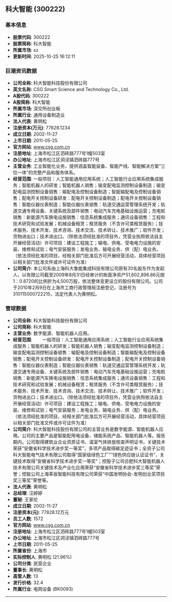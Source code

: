 ## 科大智能 (300222)

### 基本信息

- **股票代码**: 300222
- **股票简称**: 科大智能
- **所属市场**: sz
- **更新时间**: 2025-10-25 16:12:11

### 巨潮资讯数据

- **公司全称**: 科大智能科技股份有限公司
- **英文名称**: CSG Smart Science and Technology Co., Ltd.
- **A股代码**: 300222
- **A股简称**: 科大智能
- **所属市场**: 深交所创业板
- **所属行业**: 通用设备制造业
- **法人代表**: 黄明松
- **注册资本(万元)**: 77828.1234
- **成立日期**: 2002-11-27
- **上市日期**: 2011-05-25
- **官方网站**: www.csg.com.cn
- **注册地址**: 上海市松江区泗砖路777号1幢503室
- **办公地址**: 上海市松江区洞泾镇泗砖路777号
- **主营业务**: 工业智能化业务，提供涵盖智能装备、智能产线、智能解决方案“三位一体”的完整产品和服务体系。
- **经营范围**: 一般项目：人工智能通用应用系统；人工智能行业应用系统集成服务；智能机器人的研发；智能机器人销售；输变配电监测控制设备制造；输变配电监测控制设备销售：输配电及控制设备制造；智能输配电及控制设备销售；配电开关控制设备研发：配电开关控制设备制造；配电开关控制设备销售：智能仪器仪表制造；智能仪器仪表销售：轨道交通运营管理系统开发；轨道交通专用设备、关键系统及部件销售：电动汽车充电基础设施运营；充电桩销售：新能源汽车换电设施销售：信息系统集成服务；通讯设备销售：工程和技术研究和试验发展；机械设备租赁；租赁服务（不含许可类租赁服务）；技术服务、技术开发、技术咨询、技术交流、技术转让、技术推广；软件开发；货物进出口；技术进出口。（除依法须经批准的项目外，凭营业执照依法自主开展经营活动）许可项目：建设工程施工；输电、供电、受电电力设施的安装、维修和试验；电气安装服务；发电业务、输电业务、供（配）电业务。（依法须经批准的项目，经相关部门批准后方可开展经营活动，具体经营项目以相关部门批准文件或许可证件为准）
- **公司简介**: 本公司系由上海科大鲁能集成科技有限公司原有30名股东作为发起人，以有限公司截至2009年8月31日经审计的账面净资产51,602,896.86元按1：0.8720的比例折为4,500万股，依法整体变更设立的股份有限公司。公司于2010年2月9日在上海市工商行政管理局注册登记，注册号为310115000722215，法定代表人为黄明松。

### 雪球数据

- **公司全称**: 科大智能科技股份有限公司
- **公司简称**: 科大智能
- **主营业务**: 数字能源、智能机器人应用。
- **经营范围**: 　　一般项目：人工智能通用应用系统；人工智能行业应用系统集成服务；智能机器人的研发；智能机器人销售；输变配电监测控制设备制造；输变配电监测控制设备销售：输配电及控制设备制造；智能输配电及控制设备销售；配电开关控制设备研发：配电开关控制设备制造；配电开关控制设备销售：智能仪器仪表制造；智能仪器仪表销售：轨道交通运营管理系统开发；轨道交通专用设备、关键系统及部件销售：电动汽车充电基础设施运营；充电桩销售：新能源汽车换电设施销售：信息系统集成服务；通讯设备销售：工程和技术研究和试验发展；机械设备租赁；租赁服务（不含许可类租赁服务）；技术服务、技术开发、技术咨询、技术交流、技术转让、技术推广；软件开发；货物进出口；技术进出口。（除依法须经批准的项目外，凭营业执照依法自主开展经营活动）许可项目：建设工程施工；输电、供电、受电电力设施的安装、维修和试验；电气安装服务；发电业务、输电业务、供（配）电业务。（依法须经批准的项目，经相关部门批准后方可开展经营活动，具体经营项目以相关部门批准文件或许可证件为准）
- **公司简介**: 科大智能科技股份有限公司的主营业务是数字能源、智能机器人应用。公司的主要产品是智能配用电设备、储能系统产品、智能机器人等。报告期内，公司取得建筑业企业资质证书、温室气体排放核查声明证书，关键技术荣获“安徽省科学技术进步奖一等奖”，多项产品取得碳足迹证书；全资子公司科大智能电气技术有限公司取得“国家级绿色工厂”“绿色供应链认证证书”，关键技术取得“安徽省科学技术进步奖一等奖”；控股子公司合肥科大智能机器人技术有限公司关键技术及产业化应用荣获“安徽省科学技术进步奖三等奖”荣誉；控股公司上海莘辰智能科技有限公司荣获“中国发明协会-发明创业奖项目奖三等奖”荣誉等。
- **法人代表**: 黄明松
- **总经理**: 汪婷婷
- **董秘**: 王家伦
- **成立日期**: 2002-11-27
- **注册资本(元)**: 77828.12万元
- **员工人数**: 1572
- **官方网站**: www.csg.com.cn
- **注册地址**: 上海市松江区泗砖路777号1幢503室
- **办公地址**: 上海市松江区洞泾镇泗砖路777号
- **上市日期**: 2011-05-25
- **所属省份**: 上海市
- **实际控制人**: 黄明松 (21.96%)
- **公司分类**: 民营企业
- **董事长**: 黄明松
- **高管人数**: 13
- **发行价格**: 32.4
- **所属行业**: 电网设备 (BK0093)

---